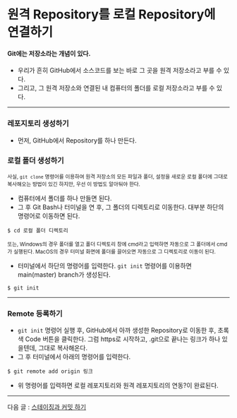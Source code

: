 # 원격 Repository를 로컬 Repository에 연결하기

#### Git에는 저장소라는 개념이 있다.
- 우리가 흔히 GitHub에서 소스코드를 보는 바로 그 곳을 원격 저장소라고 부를 수 있다.
- 그리고, 그 원격 저장소와 연결된 내 컴퓨터의 폴더를 로컬 저장소라고 부를 수 있다.

<hr>

### 레포지토리 생성하기

- 먼저, GitHub에서 Repository를 하나 만든다.

### 로컬 폴더 생성하기
<small>사실, `git clone` 명령어를 이용하여 원격 저장소의 모든 파일과 폴더, 설정을 새로운 로컬 폴더에 그대로 복사해오는 방법이 있긴 하지만, 우선 이 방법도 알아둬야 한다.</small>

- 컴퓨터에서 폴더를 하나 만들면 된다.
- 그 후 Git Bash나 터미널을 연 후, 그 폴더의 디렉토리로 이동한다. 대부분 하단의 명령어로 이동하면 된다.

```
$ cd 로컬 폴더 디렉토리
```

<small>또는, Windows의 경우 폴더를 열고 폴더 디렉토리 창에 cmd라고 입력하면 자동으로 그 폴더에서 cmd가 실행된다. MacOS의 경우 터미널 화면에 폴더를 끌어오면 자동으로 그 디렉토리로 이동이 된다.</small>

- 터미널에서 하단의 명령어를 입력한다. `git init` 명령어를 이용하면 main(master) branch가 생성된다.

```
$ git init
```

<hr>

### Remote 등록하기

- `git init` 명령어 실행 후, GitHub에서 아까 생성한 Repository로 이동한 후, 초록색 Code 버튼을 클릭한다. 그럼 https로 시작하고, .git으로 끝나는 링크가 하나 있을텐데, 그대로 복사해온다.
- 그 후 터미널에서 아래의 명령어를 입력한다.

```
$ git remote add origin 링크
```

- 위 명령어를 입력하면 로컬 레포지토리와 원격 레포지토리의 연동?이 완료된다.

<hr>

다음 글 : [스테이징과 커밋 하기](#)